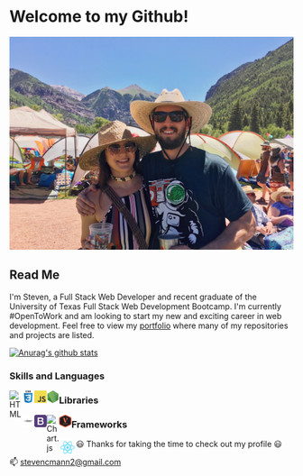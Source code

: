 
 # Welcome to my Github!

 ![Telluride Bluegrass Festival](https://github.com/stevencmann2/stevencmann2/blob/master/assets/telluride.jpeg)

## Read Me

I'm Steven, a Full Stack Web Developer and recent graduate of the University of Texas Full Stack Web Development Bootcamp. I'm currently #OpenToWork and am looking to start my new and exciting career in web development. Feel free to view my [portfolio](https://steven-mann-portfolio.netlify.app/) where many of my repositories and projects are listed. 

[![Anurag's github stats](https://github-readme-stats.vercel.app/api?username=stevencmann2&hide=issues,stars&show_icons=true&theme=algolia)](https://github.com/anuraghazra/github-readme-stats)

### Skills and Languages
<img align="left" alt="HTML" width="22px" src="https://raw.githubusercontent.com/github/explore/361e2821e2dea67711cde99c9c40ed357061cf27/topics/html5/html5.png" />
<img align="left" alt="CSS" width="22px" src="https://raw.githubusercontent.com/github/explore/361e2821e2dea67711cde99c9c40ed357061cf27/topics/css/css.png" />
<img align="left" alt="JS" width="22px" src="https://raw.githubusercontent.com/github/explore/361e2821e2dea67711cde99c9c40ed357061cf27/topics/javascript/javascript.png" />
<img align="left" alt="NodeJS" width="22px" src="https://raw.githubusercontent.com/github/explore/361e2821e2dea67711cde99c9c40ed357061cf27/topics/nodejs/nodejs.png" />


### Libraries
<img align="left" alt="JQuery" width="22px" src="https://raw.githubusercontent.com/github/explore/361e2821e2dea67711cde99c9c40ed357061cf27/topics/jquery/jquery.png" />
<img align="left" alt="Bootstrap" width="22px" src="https://raw.githubusercontent.com/github/explore/361e2821e2dea67711cde99c9c40ed357061cf27/topics/bootstrap/bootstrap.png" />
<img align="left" alt="Chart.js" width="22px" src="https://camo.githubusercontent.com/ca884126d1d74829f36c8fa2e6947d8a411aed1f/68747470733a2f2f7777772e63686172746a732e6f72672f6d656469612f6c6f676f2d7469746c652e737667" />
<img align="left" alt="Victory" width="22px" src="https://raw.githubusercontent.com/FormidableLabs/formidable-oss-badges/master/src/assets/featuredLogos/victory.svg?sanitize=true" />

### Frameworks
<img align="left" alt="React" width="30px" src="https://raw.githubusercontent.com/github/explore/361e2821e2dea67711cde99c9c40ed357061cf27/topics/react/react.png" />






:smiley: Thanks for taking the time to check out my profile :smiley:


📫 stevencmann2@gmail.com


<!--
**stevencmann2/stevencmann2** is a ✨ _special_ ✨ repository because its `README.md` (this file) appears on your GitHub profile.

Here are some ideas to get you started:

- 🔭 I’m currently working on ...
- 👯 I’m looking to collaborate on ...
- 🤔 I’m looking for help with ...
- 💬 Ask me about ...
- 😄 Pronouns: ...
- ⚡ Fun fact: ...
-->
